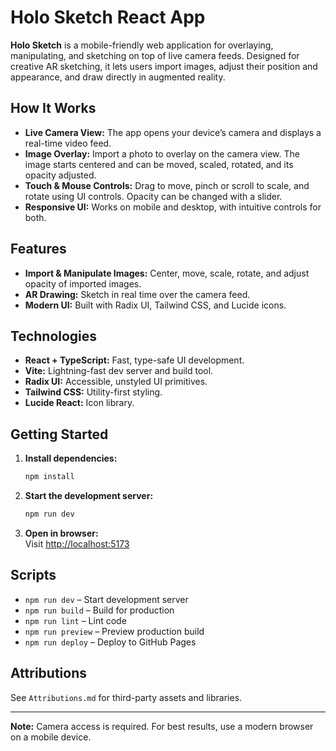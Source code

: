 # Holo Sketch React App

**Holo Sketch** is a mobile-friendly web application for overlaying, manipulating, and sketching on top of live camera feeds. Designed for creative AR sketching, it lets users import images, adjust their position and appearance, and draw directly in augmented reality.

## How It Works

- **Live Camera View:** The app opens your device’s camera and displays a real-time video feed.
- **Image Overlay:** Import a photo to overlay on the camera view. The image starts centered and can be moved, scaled, rotated, and its opacity adjusted.
- **Touch & Mouse Controls:** Drag to move, pinch or scroll to scale, and rotate using UI controls. Opacity can be changed with a slider.
- **Responsive UI:** Works on mobile and desktop, with intuitive controls for both.

## Features

- **Import & Manipulate Images:** Center, move, scale, rotate, and adjust opacity of imported images.
- **AR Drawing:** Sketch in real time over the camera feed.
- **Modern UI:** Built with Radix UI, Tailwind CSS, and Lucide icons.

## Technologies

- **React + TypeScript:** Fast, type-safe UI development.
- **Vite:** Lightning-fast dev server and build tool.
- **Radix UI:** Accessible, unstyled UI primitives.
- **Tailwind CSS:** Utility-first styling.
- **Lucide React:** Icon library.

## Getting Started

1. **Install dependencies:**
    ```bash
    npm install
    ```
2. **Start the development server:**
    ```bash
    npm run dev
    ```
3. **Open in browser:**  
   Visit [http://localhost:5173](http://localhost:5173)

## Scripts

- `npm run dev` – Start development server
- `npm run build` – Build for production
- `npm run lint` – Lint code
- `npm run preview` – Preview production build
- `npm run deploy` – Deploy to GitHub Pages

## Attributions

See `Attributions.md` for third-party assets and libraries.

---

**Note:** Camera access is required. For best results, use a modern browser on a mobile device.